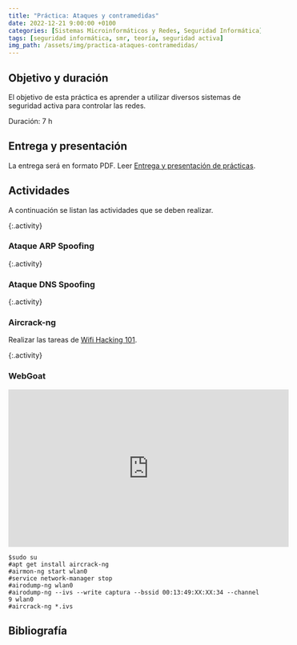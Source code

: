 ```yaml
---
title: "Práctica: Ataques y contramedidas"
date: 2022-12-21 9:00:00 +0100
categories: [Sistemas Microinformáticos y Redes, Seguridad Informática]
tags: [seguridad informática, smr, teoría, seguridad activa]
img_path: /assets/img/practica-ataques-contramedidas/
---
```


## Objetivo y duración

El objetivo de esta práctica es aprender a utilizar diversos sistemas de seguridad activa para controlar las redes.

Duración: 7 h

## Entrega y presentación

La entrega será en formato PDF. Leer [Entrega y presentación de prácticas](/posts/entrega-presentacion-practicas/).

## Actividades

A continuación se listan las actividades que se deben realizar.

{:.activity}
### Ataque ARP Spoofing

{:.activity}
### Ataque DNS Spoofing

{:.activity}
### Aircrack-ng

Realizar las tareas de [Wifi Hacking 101](https://tryhackme.com/room/wifihacking101).

{:.activity}
### WebGoat

<iframe width="560" height="315" src="https://www.youtube.com/embed/AFp7hG-8q0s" title="YouTube video player" frameborder="0" allow="accelerometer; autoplay; clipboard-write; encrypted-media; gyroscope; picture-in-picture" allowfullscreen></iframe>

```console
$sudo su
#apt get install aircrack-ng
#airmon-ng start wlan0
#service network-manager stop
#airodump-ng wlan0
#airodump-ng --ivs --write captura --bssid 00:13:49:XX:XX:34 --channel 9 wlan0
#aircrack-ng *.ivs
```

## Bibliografía

